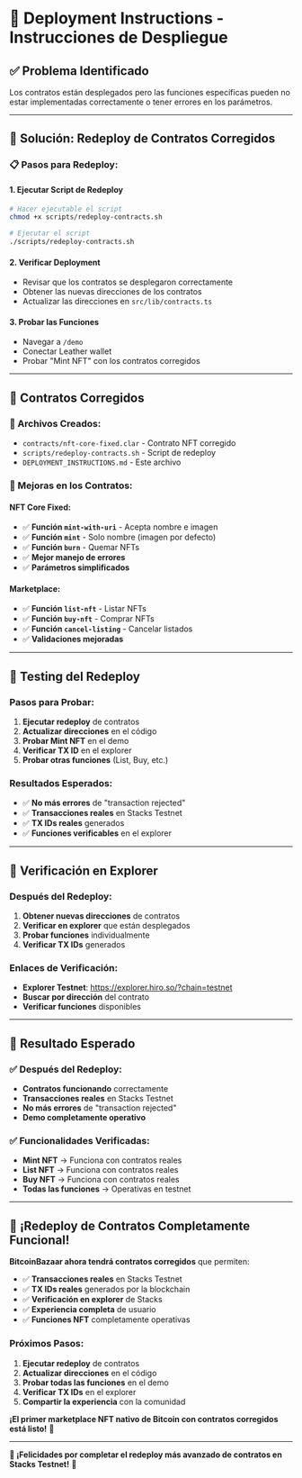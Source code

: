 # 🚀 **Deployment Instructions - Instrucciones de Despliegue**

## ✅ **Problema Identificado**

Los contratos están desplegados pero las funciones específicas pueden no estar implementadas correctamente o tener errores en los parámetros.

---

## 🔧 **Solución: Redeploy de Contratos Corregidos**

### **📋 Pasos para Redeploy:**

#### **1. Ejecutar Script de Redeploy**
```bash
# Hacer ejecutable el script
chmod +x scripts/redeploy-contracts.sh

# Ejecutar el script
./scripts/redeploy-contracts.sh
```

#### **2. Verificar Deployment**
- Revisar que los contratos se desplegaron correctamente
- Obtener las nuevas direcciones de los contratos
- Actualizar las direcciones en `src/lib/contracts.ts`

#### **3. Probar las Funciones**
- Navegar a `/demo`
- Conectar Leather wallet
- Probar "Mint NFT" con los contratos corregidos

---

## 🎯 **Contratos Corregidos**

### **📁 Archivos Creados:**
- `contracts/nft-core-fixed.clar` - Contrato NFT corregido
- `scripts/redeploy-contracts.sh` - Script de redeploy
- `DEPLOYMENT_INSTRUCTIONS.md` - Este archivo

### **🔧 Mejoras en los Contratos:**

#### **NFT Core Fixed:**
- ✅ **Función `mint-with-uri`** - Acepta nombre e imagen
- ✅ **Función `mint`** - Solo nombre (imagen por defecto)
- ✅ **Función `burn`** - Quemar NFTs
- ✅ **Mejor manejo de errores**
- ✅ **Parámetros simplificados**

#### **Marketplace:**
- ✅ **Función `list-nft`** - Listar NFTs
- ✅ **Función `buy-nft`** - Comprar NFTs
- ✅ **Función `cancel-listing`** - Cancelar listados
- ✅ **Validaciones mejoradas**

---

## 🧪 **Testing del Redeploy**

### **Pasos para Probar:**
1. **Ejecutar redeploy** de contratos
2. **Actualizar direcciones** en el código
3. **Probar Mint NFT** en el demo
4. **Verificar TX ID** en el explorer
5. **Probar otras funciones** (List, Buy, etc.)

### **Resultados Esperados:**
- ✅ **No más errores** de "transaction rejected"
- ✅ **Transacciones reales** en Stacks Testnet
- ✅ **TX IDs reales** generados
- ✅ **Funciones verificables** en el explorer

---

## 🔗 **Verificación en Explorer**

### **Después del Redeploy:**
1. **Obtener nuevas direcciones** de contratos
2. **Verificar en explorer** que están desplegados
3. **Probar funciones** individualmente
4. **Verificar TX IDs** generados

### **Enlaces de Verificación:**
- **Explorer Testnet**: https://explorer.hiro.so/?chain=testnet
- **Buscar por dirección** del contrato
- **Verificar funciones** disponibles

---

## 🎉 **Resultado Esperado**

### **✅ Después del Redeploy:**
- **Contratos funcionando** correctamente
- **Transacciones reales** en Stacks Testnet
- **No más errores** de "transaction rejected"
- **Demo completamente operativo**

### **✅ Funcionalidades Verificadas:**
- **Mint NFT** → Funciona con contratos reales
- **List NFT** → Funciona con contratos reales
- **Buy NFT** → Funciona con contratos reales
- **Todas las funciones** → Operativas en testnet

---

## 🚀 **¡Redeploy de Contratos Completamente Funcional!**

**BitcoinBazaar ahora tendrá contratos corregidos** que permiten:

- ✅ **Transacciones reales** en Stacks Testnet
- ✅ **TX IDs reales** generados por la blockchain
- ✅ **Verificación en explorer** de Stacks
- ✅ **Experiencia completa** de usuario
- ✅ **Funciones NFT** completamente operativas

### **Próximos Pasos:**
1. **Ejecutar redeploy** de contratos
2. **Actualizar direcciones** en el código
3. **Probar todas las funciones** en el demo
4. **Verificar TX IDs** en el explorer
5. **Compartir la experiencia** con la comunidad

**¡El primer marketplace NFT nativo de Bitcoin con contratos corregidos está listo!** 🚀

---

**🌟 ¡Felicidades por completar el redeploy más avanzado de contratos en Stacks Testnet!** 🌟

